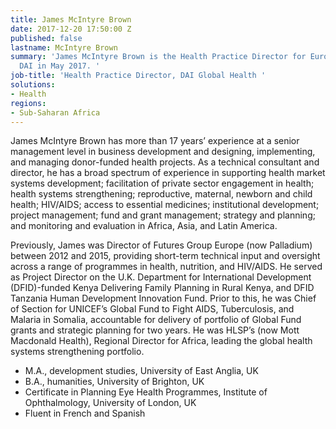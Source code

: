 ```yaml
---
title: James McIntyre Brown
date: 2017-12-20 17:50:00 Z
published: false
lastname: McIntyre Brown
summary: 'James McIntyre Brown is the Health Practice Director for Europe and joined
  DAI in May 2017. '
job-title: 'Health Practice Director, DAI Global Health '
solutions:
- Health
regions:
- Sub-Saharan Africa
---
```


James McIntyre Brown has more than 17 years’ experience at a senior management level in business development and designing, implementing, and managing donor-funded health projects. As a technical consultant and director, he has a broad spectrum of experience in supporting health market systems development; facilitation of private sector engagement in health; health systems strengthening; reproductive, maternal, newborn and child health; HIV/AIDS; access to essential medicines; institutional development; project management; fund and grant management; strategy and planning; and monitoring and evaluation in Africa, Asia, and Latin America.

Previously, James was Director of Futures Group Europe (now Palladium) between 2012 and 2015, providing short-term technical input and oversight across a range of programmes in health, nutrition, and HIV/AIDS. He served as Project Director on the U.K. Department for International Development (DFID)-funded Kenya Delivering Family Planning in Rural Kenya, and DFID Tanzania Human Development Innovation Fund. Prior to this, he was Chief of Section for UNICEF’s Global Fund to Fight AIDS, Tuberculosis, and Malaria in Somalia, accountable for delivery of portfolio of Global Fund grants and strategic planning for two years. He was HLSP’s (now Mott Macdonald Health), Regional Director for Africa, leading the global health systems strengthening portfolio.

* M.A., development studies, University of East Anglia, UK
* B.A., humanities, University of Brighton, UK
* Certificate in Planning Eye Health Programmes, Institute of Ophthalmology, University of London, UK
* Fluent in French and Spanish